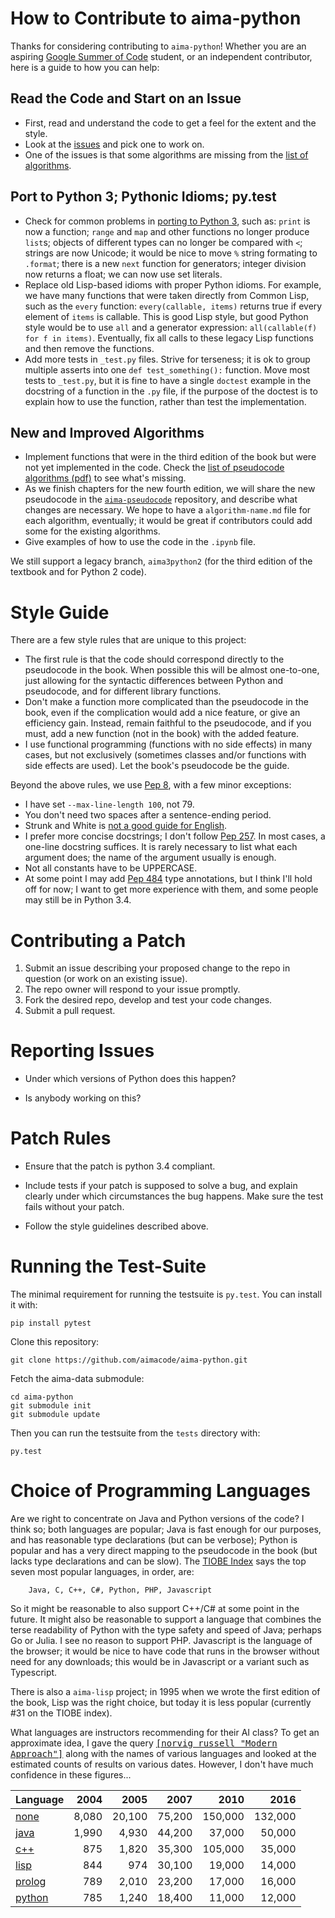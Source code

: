 How to Contribute to aima-python
==========================

Thanks for considering contributing to `aima-python`! Whether you are an aspiring [Google Summer of Code](https://summerofcode.withgoogle.com/organizations/5663121491361792/) student, or an independent contributor, here is a guide to how you can help:

## Read the Code and Start on an Issue

- First, read and understand the code to get a feel for the extent and the style.
- Look at the [issues](https://github.com/aimacode/aima-python/issues) and pick one to work on.
- One of the issues is that some algorithms are missing from the [list of algorithms](https://github.com/aimacode/aima-python/blob/master/README.md#index-of-algorithms).

## Port to Python 3; Pythonic Idioms; py.test

- Check for common problems in [porting to Python 3](http://python3porting.com/problems.html), such as: `print` is now a function; `range` and `map` and other functions no longer produce `list`s; objects of different types can no longer be compared with `<`; strings are now Unicode; it would be nice to move `%` string formating to `.format`; there is a new `next` function for generators; integer division now returns a float; we can now use set literals.
- Replace old Lisp-based idioms with proper Python idioms. For example, we have many functions that were taken directly from Common Lisp, such as the `every` function: `every(callable, items)` returns true if every element of `items` is callable. This is good Lisp style, but good Python style would be to use `all` and a generator expression: `all(callable(f) for f in items)`. Eventually, fix all calls to these legacy Lisp functions and then remove the functions.
- Add more tests in `_test.py` files. Strive for terseness; it is ok to group multiple asserts into one `def test_something():` function. Move most tests to `_test.py`, but it is fine to have a single `doctest` example in the docstring of a function in the `.py` file, if the purpose of the doctest is to explain how to use the function, rather than test the implementation.

## New and Improved Algorithms

- Implement functions that were in the third edition of the book but were not yet implemented in the code. Check the [list of pseudocode algorithms (pdf)](https://github.com/aimacode/pseudocode/blob/master/aima3e-algorithms.pdf) to see what's missing.
- As we finish chapters for the new fourth edition, we will share the new pseudocode in the [`aima-pseudocode`](https://github.com/aimacode/aima-pseudocode) repository, and describe what changes are necessary.
We hope to have a `algorithm-name.md` file for each algorithm, eventually; it would be great if contributors could add some for the existing algorithms.
- Give examples of how to use the code in the `.ipynb` file.

We still support a legacy branch, `aima3python2` (for the third edition of the textbook and for Python 2 code). 

# Style Guide

There are a few style rules that are unique to this project:

- The first rule is that the code should correspond directly to the pseudocode in the book. When possible this will be almost one-to-one, just allowing for the syntactic differences between Python and pseudocode, and for different library functions.
- Don't make a function more complicated than the pseudocode in the book, even if the complication would add a nice feature, or give an efficiency gain. Instead, remain faithful to the pseudocode, and if you must, add a new function (not in the book) with the added feature.
- I use functional programming (functions with no side effects) in many cases, but not exclusively (sometimes classes and/or functions with side effects are used). Let the book's pseudocode be the guide.

Beyond the above rules, we use [Pep 8](https://www.python.org/dev/peps/pep-0008), with a few minor exceptions:

- I have set `--max-line-length 100`, not 79.
- You don't need two spaces after a sentence-ending period.
- Strunk and White is [not a good guide for English](http://chronicle.com/article/50-Years-of-Stupid-Grammar/25497).
- I prefer more concise docstrings; I don't follow [Pep 257](https://www.python.org/dev/peps/pep-0257/). In most cases,
a one-line docstring suffices. It is rarely necessary to list what each argument does; the name of the argument usually is enough.
- Not all constants have to be UPPERCASE.
- At some point I may add [Pep 484](https://www.python.org/dev/peps/pep-0484/) type annotations, but I think I'll hold off for now;
  I want to get more experience with them, and some people may still be in Python 3.4.


Contributing a Patch
====================

1. Submit an issue describing your proposed change to the repo in question (or work on an existing issue).
1. The repo owner will respond to your issue promptly.
1. Fork the desired repo, develop and test your code changes.
1. Submit a pull request.

Reporting Issues
================

- Under which versions of Python does this happen?

- Is anybody working on this?

Patch Rules
===========

- Ensure that the patch is python 3.4 compliant.

- Include tests if your patch is supposed to solve a bug, and explain
  clearly under which circumstances the bug happens. Make sure the test fails
  without your patch.

- Follow the style guidelines described above.

Running the Test-Suite
=====================

The minimal requirement for running the testsuite is ``py.test``.  You can
install it with:

    pip install pytest

Clone this repository:

    git clone https://github.com/aimacode/aima-python.git

Fetch the aima-data submodule:

    cd aima-python
    git submodule init
    git submodule update

Then you can run the testsuite from the `tests` directory with:

    py.test

# Choice of Programming Languages

Are we right to concentrate on Java and Python versions of the code? I think so; both languages are popular; Java is
fast enough for our purposes, and has reasonable type declarations (but can be verbose); Python is popular and has a very direct mapping to the pseudocode in the book (but lacks type declarations and can be slow). The [TIOBE Index](http://www.tiobe.com/tiobe_index) says the top seven most popular languages, in order, are:

        Java, C, C++, C#, Python, PHP, Javascript

So it might be reasonable to also support C++/C# at some point in the future. It might also be reasonable to support a language that combines the terse readability of Python with the type safety and speed of Java; perhaps Go or Julia. I see no reason to support PHP. Javascript is the language of the browser; it would be nice to have code that runs in the browser without need for any downloads; this would be in Javascript or a variant such as Typescript.

There is also a `aima-lisp` project; in 1995 when we wrote the first edition of the book, Lisp was the right choice, but today it is less popular (currently #31 on the TIOBE index).

What languages are instructors recommending for their AI class? To get an approximate idea, I gave the query <tt>[\[norvig russell "Modern Approach"\]](https://www.google.com/webhp#q=russell%20norvig%20%22modern%20approach%22%20java)</tt> along with the names of various languages and looked at the estimated counts of results on
various dates. However, I don't have much confidence in these figures...

|Language  |2004  |2005  |2007  |2010  |2016  |
|--------  |----: |----: |----: |----: |----: |
|[none](http://www.google.com/search?q=norvig+russell+%22Modern+Approach%22)|8,080|20,100|75,200|150,000|132,000|
|[java](http://www.google.com/search?q=java+norvig+russell+%22Modern+Approach%22)|1,990|4,930|44,200|37,000|50,000|
|[c++](http://www.google.com/search?q=c%2B%2B+norvig+russell+%22Modern+Approach%22)|875|1,820|35,300|105,000|35,000|
|[lisp](http://www.google.com/search?q=lisp+norvig+russell+%22Modern+Approach%22)|844|974|30,100|19,000|14,000|
|[prolog](http://www.google.com/search?q=prolog+norvig+russell+%22Modern+Approach%22)|789|2,010|23,200|17,000|16,000|
|[python](http://www.google.com/search?q=python+norvig+russell+%22Modern+Approach%22)|785|1,240|18,400|11,000|12,000|
